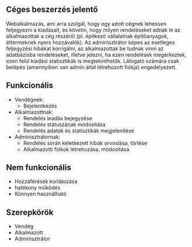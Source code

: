 ## Céges beszerzés jelentő

Webalkalmazás, ami arra szolgál, hogy egy adott cégnek lehessen feljegyezni a kiadásait, és követni, hogy milyen rendeléseket adnak le az alkalmazottak a cég részéről (pl. építkező vállalatnak építőanyagok, éttermeknek nyers hozzávalók). Az adminisztrátor képes az esetleges feljegyzési hibákat korrigálni, az alkalmazottak be tudnak vinni az adatbázisba rendeléseket, illetve jelezni, ha ezen rendelések megérkeztek, ezen felül kiadási statisztikák is megtekinthetők. Látogató számára csak belépés (amennyiben van admin által létrehozott fiókja) engedélyezett.

## Funkcionális

- Vendégnek:
  - Bejelentkezés
- Alkalmazottnak:
  - Rendelés leadás bejegyzése
  - Rendelés státuszának módosítása
  - Rendelés adatok és statisztikák megjelenítése
- Adminisztrátornak:
  - Rendelés során keletkezett hibák orvoslása, törlése
  - Alkalmazotti fiókok létrehozása, módosítása

## Nem funkcionális

- Hozzáférések korlátozása
- hatékony működés
- Könnyen használható

## Szerepkörök

- Vendég
- Alkalmazott
- Adminisztrátor
